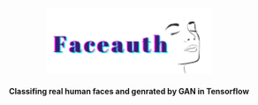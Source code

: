 <p align="center">
    <br>
    <img src="https://github.com/d0r1h/Faceauth/blob/main/assets/Faceauth.png" width="300"/>
    <br>
<p>
  
  
  
 <h4 align="center">
    <p>Classifing real human faces and genrated by GAN in Tensorflow </p>
</h4>

# 

